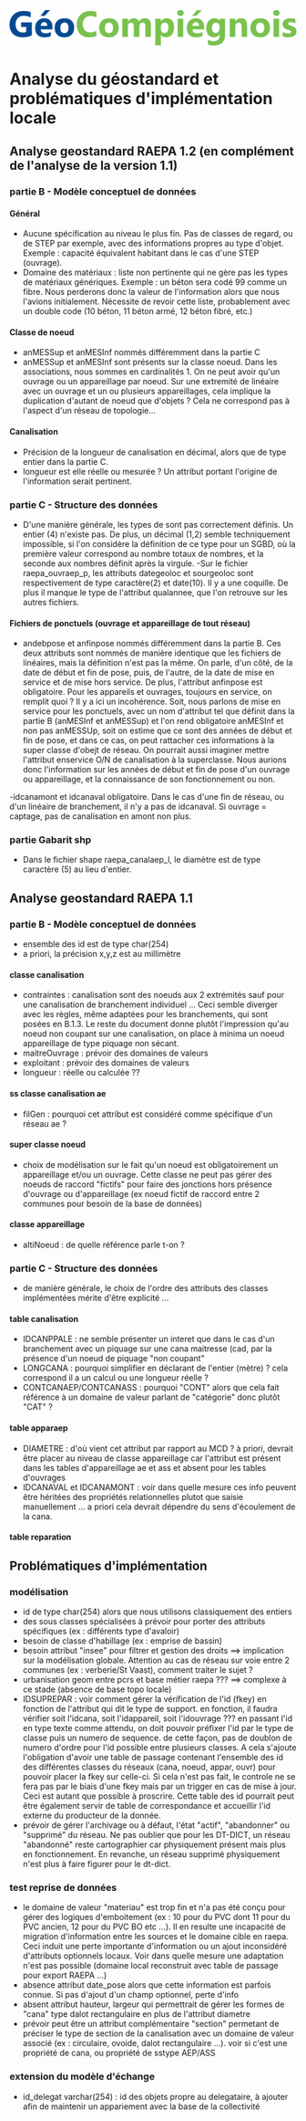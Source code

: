 ![GeoCompiegnois](img/new_logo_geocompiegnois.png)

# Analyse du géostandard et problématiques d'implémentation locale

## Analyse geostandard RAEPA 1.2 (en complément de l'analyse de la version 1.1)

### partie B - Modèle conceptuel de données

#### Général

- Aucune spécification au niveau le plus fin. Pas de classes de regard, ou de STEP par exemple, avec des informations propres au type d'objet. Exemple : capacité équivalent habitant dans le cas d'une STEP (ouvrage).
- Domaine des matériaux : liste non pertinente qui ne gère pas les types de matériaux génériques. Exemple : un béton sera codé 99 comme un fibre. Nous perderons donc la valeur de l'information alors que nous l'avions initialement. Nécessite de revoir cette liste, probablement avec un double code (10 béton, 11 béton armé, 12 béton fibré, etc.)

#### Classe de noeud

- anMESSup et anMESInf nommés différemment dans la partie C
- anMESSup et anMESInf sont présents sur la classe noeud. Dans les associations, nous sommes en cardinalités 1. On ne peut avoir qu'un ouvrage ou un appareillage par noeud. Sur une extremité de linéaire avec un ouvrage et un ou plusieurs appareillages, cela implique la duplication d'autant de noeud que d'objets ? Cela ne correspond pas à l'aspect d'un réseau de topologie...


#### Canalisation

- Précision de la longueur de canalisation en décimal, alors que de type entier dans la partie C.
- longueur est elle réelle ou mesurée ? Un attribut portant l'origine de l'information serait pertinent.

### partie C - Structure des données

- D'une manière générale, les types de sont pas correctement définis. Un entier (4) n'existe pas. De plus, un décimal (1,2) semble techniquement impossible, si l'on considère la définition de ce type pour un SGBD, où la première valeur correspond au nombre totaux de nombres, et la seconde aux nombres définit après la virgule.
-Sur le fichier raepa_ouvraep_p, les attributs dategeoloc et sourgeoloc sont respectivement de type caractère(2) et date(10). Il y a une coquille. De plus il manque le type de l'attribut qualannee, que l'on retrouve sur les autres fichiers.


#### Fichiers de ponctuels (ouvrage et appareillage de tout réseau)

- andebpose et anfinpose nommés différemment dans la partie B. Ces deux attributs sont nommés de manière identique que les fichiers de linéaires, mais la définition n'est pas la même. On parle, d'un côté, de la date de début et fin de pose, puis, de l'autre, de la date de mise en service et de mise hors service.
De plus, l'attribut anfinpose est obligatoire. Pour les appareils et ouvrages, toujours en service, on remplit quoi ?
Il y a ici un incohérence. Soit, nous parlons de mise en service pour les ponctuels, avec un nom d'attribut tel que définit dans la partie B (anMESInf et anMESSup) et l'on rend obligatoire anMESInf et non pas anMESSUp, soit on estime que ce sont des années de début et fin de pose, et dans ce cas, on peut rattacher ces informations à la super classe d'obejt de réseau. 
On pourrait aussi imaginer mettre l'attribut enservice O/N de canalisation à la superclasse. Nous aurions donc l'information sur les années de début et fin de pose d'un ouvrage ou appareillage, et la connaissance de son fonctionnement ou non.

-idcanamont et idcanaval obligatoire. Dans le cas d'une fin de réseau, ou d'un linéaire de branchement, il n'y a pas de idcanaval. Si ouvrage = captage, pas de canalisation en amont non plus.

### partie Gabarit shp

- Dans le fichier shape raepa_canalaep_l, le diamètre est de type caractère (5) au lieu d'entier.

## Analyse geostandard RAEPA 1.1

### partie B - Modèle conceptuel de données

- ensemble des id est de type char(254)
- a priori, la précision x,y,z est au millimètre

#### classe canalisation

- contraintes : canalisation sont des noeuds aux 2 extrémités sauf pour une canalisation de branchement individuel ...
Ceci semble diverger avec les règles, même adaptées pour les branchements, qui sont posées en B.1.3. Le reste du document donne plutôt l'impression qu'au noeud non coupant sur une canalisation, on place à minima un noeud appareillage de type piquage non sécant.
- maitreOuvrage : prévoir des domaines de valeurs
- exploitant : prévoir des domaines de valeurs
- longueur : réelle ou calculée ??

#### ss classe canalisation ae

- filGen : pourquoi cet attribut est considéré comme spécifique d'un réseau ae ?

#### super classe noeud

- choix de modélisation sur le fait qu'un noeud est obligatoirement un appareillage et/ou un ouvrage. Cette classe ne peut pas gérer des noeuds de raccord "fictifs" pour faire des jonctions hors présence d'ouvrage ou d'appareillage (ex noeud fictif de raccord entre 2 communes pour besoin de la base de données)

#### classe appareillage

- altiNoeud : de quelle référence parle t-on ?

### partie C - Structure des données

- de manière générale, le choix de l'ordre des attributs des classes implémentées mérite d'être explicité ...

#### table canalisation

- IDCANPPALE : ne semble présenter un interet que dans le cas d'un branchement avec un piquage sur une cana maitresse (cad, par la présence d'un noeud de piquage "non coupant" 
- LONGCANA : pourquoi simplifier en déclarant de l'entier (mètre) ? cela correspond il a un calcul ou une longueur réelle ?
- CONTCANAEP/CONTCANASS : pourquoi "CONT" alors que cela fait référence à un domaine de valeur parlant de "catégorie" donc plutôt "CAT" ?

#### table apparaep

- DIAMETRE : d'où vient cet attribut par rapport au MCD ? à priori, devrait être placer au niveau de classe appareillage car l'attribut est présent dans les tables d'appareillage ae et ass et absent pour les tables d'ouvrages
- IDCANAVAL et IDCANAMONT : voir dans quelle mesure ces info peuvent être héritées des propriétés relationnelles plutot que saisie manuellement ... a priori cela devrait dépendre du sens d'écoulement de la cana.

#### table reparation


## Problématiques d'implémentation

### modélisation

- id de type char(254) alors que nous utilisons classiquement des entiers
- des sous classes spécialisées à prévoir pour porter des attributs spécifiques (ex : différents type d'avaloir)
- besoin de classe d'habillage (ex : emprise de bassin)
- besoin attribut "insee" pour filtrer et gestion des droits ==> implication sur la modélisation globale. Attention au cas de réseau sur voie entre 2 communes (ex : verberie/St Vaast), comment traiter le sujet ?
- urbanisation geom entre pcrs et base métier raepa ??? ==> complexe à ce stade (absence de base topo locale)
- IDSUPREPAR : voir comment gérer la vérification de l'id (fkey) en fonction de l'attribut qui dit le type de support. en fonction, il faudra vérifier soit l'idcana, soit l'idappareil, soit l'idouvrage ??? en passant l'id en type texte comme attendu, on doit pouvoir préfixer l'id par le type de classe puis un numero de sequence. de cette façon, pas de doublon de numero d'ordre pour l'id possible entre plusieurs classes. A cela s'ajoute l'obligation d'avoir une table de passage contenant l'ensemble des id des différentes classes du réseaux (cana, noeud, appar, ouvr) pour pouvoir placer la fkey sur celle-ci. Si cela n'est pas fait, le controle ne se fera pas par le biais d'une fkey mais par un trigger en cas de mise à jour. Ceci est autant que possible à proscrire. Cette table des id pourrait peut être également servir de table de correspondance et accueillir l'id externe du producteur de la donnée.
- prévoir de gérer l'archivage ou à défaut, l'état "actif", "abandonner" ou "supprimé" du réseau. Ne pas oublier que pour les DT-DICT, un réseau "abandonné" reste cartographier car physiquement présent mais plus en fonctionnement. En revanche, un réseau supprimé physiquement n'est plus à faire figurer pour le dt-dict.

### test reprise de données

- le domaine de valeur "materiau" est trop fin et n'a pas été conçu pour gérer des logiques d'emboitement (ex : 10 pour du PVC dont 11 pour du PVC ancien, 12 pour du PVC BO etc ...). Il en resulte une incapacité de migration d'information entre les sources et le domaine cible en raepa. Ceci induit une perte importante d'information ou un ajout inconsidéré d'attributs optionnels locaux. Voir dans quelle mesure une adaptation n'est pas possible (domaine local reconstruit avec table de passage pour export RAEPA ...)
- absence attribut date_pose alors que cette information est parfois connue. Si pas d'ajout d'un champ optionnel, perte d'info
- absent attribut hauteur, largeur qui permettrait de gérer les formes de "cana" type dalot rectangulaire en plus de l'attribut diametre
- prévoir peut être un attribut complémentaire "section" permetant de préciser le type de section de la canalisation avec un domaine de valeur associé (ex : circulaire, ovoide, dalot rectangulaire ...). voir si c'est une propriété de cana, ou propriété de sstype AEP/ASS 

### extension du modèle d'échange

- id_delegat varchar(254) : id des objets propre au delegataire, à ajouter afin de maintenir un appariement avec la base de la collectivité
